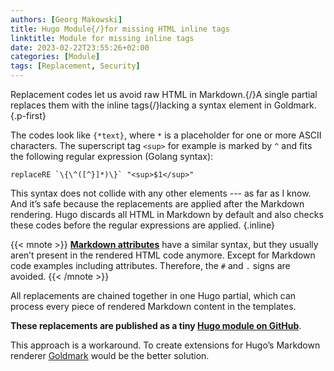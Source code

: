 ```yaml
---
authors: [Georg Makowski]
title: Hugo Module{/}for missing HTML inline tags
linktitle: Module for missing inline tags
date: 2023-02-22T23:55:26+02:00
categories: [Module]
tags: [Replacement, Security]
---
```


Replacement codes let us avoid raw HTML in Markdown.{/}A single partial replaces them with the inline tags{/}lacking a syntax element in Goldmark.
{.p-first} <!--more-->

The codes look like `{*text}`, where `*` is a placeholder for one or more ASCII characters. The superscript tag `<sup>` for example is marked by `^` and fits the following regular expression (Golang syntax):

```go-html-template {.block} 
replaceRE `\{\^([^}]*)\}` "<sup>$1</sup>"
```

This syntax does not collide with any other elements --- as far as I know. And it’s safe because the replacements are applied after the Markdown rendering. Hugo discards all HTML in Markdown by default and also checks these codes before the regular expressions are applied.
{.inline}

{{< mnote >}}
[**Markdown attributes**](/doc/attribute) have a similar syntax, but they usually aren’t present in the rendered HTML code anymore. Except for Markdown code examples including attributes. Therefore, the `#` and `.` signs are avoided.
{{< /mnote >}}

All replacements are chained together in one Hugo partial, which can process every piece of rendered Markdown content in the templates.

**These replacements are published as a tiny [Hugo module on GitHub][module]**.

This approach is a workaround. To create extensions for Hugo’s Markdown renderer [Goldmark][goldmark] would be the better solution.

[module]: https://github.com/bowman2001/hugo-mod-replacements/
[goldmark]: https://github.com/yuin/goldmark "GitHub repository"
